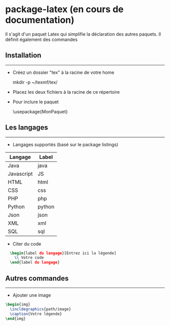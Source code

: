 # package-latex (en cours de documentation)

Il s'agit d'un paquet Latex qui simplifie la déclaration des autres paquets. Il définit également des commandes

## Installation
---

- Créez un dossier "tex" à la racine de votre home
  
  
  mkdir -p ~/texmf/tex/
  
- Placez les deux fichiers à la racine de ce répertoire

- Pour inclure le paquet

  
  \usepackage{MonPaquet}
  

## Les langages
---

- Langages supportés (basé sur le package listings)

Langage    | Label
-----------|------
Java       | java
Javascript | JS
HTML       | html
CSS        | css
PHP        | php
Python     | python
Json       | json
XML        | xml
SQL        | sql

- Citer du code

```Latex
  \begin{label du langage}[Entrez ici la légende]
    \\ Votre code
  \end{label du langage}
```

## Autres commandes
---

- Ajouter une image

```Latex
\begin{img}
  \incldegraphics{path/image}
  \caption{Votre légende}
\end{img}
```
